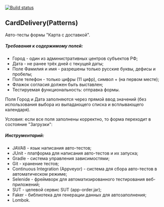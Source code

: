 [![Build status](https://ci.appveyor.com/api/projects/status/2gl5d4f4n77s4urk?svg=true)](https://ci.appveyor.com/project/TatyanaGV/patterns-homework2-3)

## CardDelivery(Patterns)

Авто-тесты формы "Карта с доставкой".

##### Требования к содержимому полей:

* Город - один из административных центров субъектов РФ;
* Дата - не ранее трёх дней с текущей даты;
* Поле Фамилия и имя - разрешены только русские буквы, дефисы и пробелы;
* Поле телефон - только цифры (11 цифр), символ + (на первом месте);
* Флажок согласия должен быть выставлен;
* Тестируемая функциональность: отправка формы.

Поля Город и Дата заполняются через прямой ввод значений (без использования выбора из выпадающего списка и всплывающего календаря).

Условия: если все поля заполнены корректно, то форма переходит в состояние "Загрузки":

 ##### Инструментарий:
- JAVA8 - язык написания авто-тестов;
- JUnit - платформа для написания авто-тестов и их запуска;
- Gradle - система управления зависимостями;
- Git - хранение тестов;
- Continuous Integration (Appveyor) - система для сбора авто-тестов в автоматическом режиме;
- Selenide - фреймворк для автоматизированного тестирования веб-приложений;
- SUT - целевой сервис SUT (app-order.jar);
- Faker - библиотека для генерации данных для автозаполнения;
- Lombok.